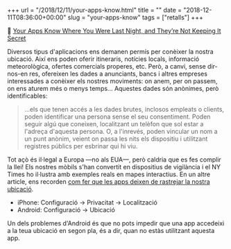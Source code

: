 +++
url = "/2018/12/11/your-apps-know.html"
title = ""
date = "2018-12-11T08:36:00+00:00"
slug = "your-apps-know"
tags = ["retalls"]
+++

📎 [Your Apps Know Where You Were Last Night, and They’re Not Keeping It Secret](https://www.nytimes.com/interactive/2018/12/10/business/location-data-privacy-apps.html)

Diversos tipus d'aplicacions ens demanen permís per conèixer la nostra ubicació. Així ens poden oferir itineraris, notícies locals, informació meteorològica, ofertes comercials properes, etc. Però, a canvi, sense dir-nos-en res, ofereixen les dades a anunciants, bancs i altres empreses interessades a conèixer els nostres moviments: on anem, per on passem, on ens aturem més o menys temps… Aquestes dades són anònimes, però identificables:

> …els que tenen accés a les dades brutes, inclosos empleats o clients, poden identificar una persona sense el seu consentiment. Poden seguir algú que coneixen, localitzant un telèfon que sol estar a l'adreça d'aquesta persona. O, a l'inrevés, poden vincular un nom a un punt anònim, veient on passa les nits els dispositiu i utilitzant registres públics per esbrinar qui hi viu.

Tot açò és il·legal a Europa —no als EUA—, però caldria que es fes complir la llei! Els nostres mòbils s'han convertit en dispositius de vigilància i el NY Times ho il·lustra amb exemples reals en mapes interactius. En un altre article, ens recorden [com fer que les apps deixen de rastrejar la nostra ubicació](https://www.nytimes.com/2018/12/10/technology/prevent-location-data-sharing.html).

  - iPhone: Configuració → Privacitat → Localització
  - Android: Configuració → Ubicació
  
Un dels problemes d'Android és que no pots impedir que una app accedeixi a la teua ubicació en segon pla, és a dir, quan no estàs utilitzant aquesta app.